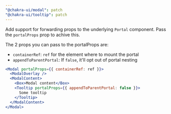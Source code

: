 ```yaml
---
"@chakra-ui/modal": patch
"@chakra-ui/tooltip": patch
---
```


Add support for forwarding props to the underlying `Portal` component. Pass the
`portalProps` prop to achive this.

The 2 props you can pass to the portalProps are:

- `containerRef`: `ref` for the element where to mount the portal
- `appendToParentPortal`: If `false`, it'll opt out of portal nesting

```jsx
<Modal portalProps={{ containerRef: ref }}>
  <ModalOverlay />
  <ModalContent>
    <Box>Modal content</Box>
    <Tooltip portalProps={{ appendToParentPortal: false }}>
      Some tooltip
    </Tooltip>
  </ModalContent>
</Modal>
```
